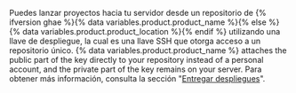 Puedes lanzar proyectos hacia tu servidor desde un repositorio de {% ifversion ghae %}{% data variables.product.product_name %}{% else %}{% data variables.product.product_location %}{% endif %} utilizando una llave de despliegue, la cual es una llave SSH que otorga acceso a un repositorio único. {% data variables.product.product_name %} attaches the public part of the key directly to your repository instead of a personal account, and the private part of the key remains on your server. Para obtener más información, consulta la sección "[Entregar despliegues](/rest/guides/delivering-deployments)".
